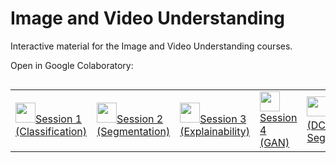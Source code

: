 # Image and Video Understanding
Interactive material for the Image and Video Understanding courses.

Open in Google Colaboratory:

<table class="tfo-notebook-buttons" align="left">
  <td>
    <a target="_blank" href="https://colab.research.google.com/github/mtwenzel/image-video-understanding/blob/master/Session_1_CNN_Classification.ipynb"><img height="32px" src="https://colab.research.google.com/img/colab_favicon.ico" />Session 1 (Classification)</a>
  </td>
  <td>
    <a target="_blank" href="https://colab.research.google.com/github/mtwenzel/image-video-understanding/blob/master/Session_2_Segmentation.ipynb"><img height="32px" src="https://colab.research.google.com/img/colab_favicon.ico" />Session 2 (Segmentation)</a>
  </td>
  <td>
    <a target="_blank" href="https://colab.research.google.com/github/mtwenzel/image-video-understanding/blob/master/Session_3_Explainable_Models.ipynb"><img height="32px" src="https://colab.research.google.com/img/colab_favicon.ico" />Session 3 (Explainability)</a>
  </td>
  <td>
    <a target="_blank" href="https://colab.research.google.com/github/mtwenzel/image-video-understanding/blob/master/Session_4_Generative_Adversarial_Nets.ipynb"><img height="32px" src="https://colab.research.google.com/img/colab_favicon.ico" />Session 4 (GAN)</a>
  </td>
  <td>
    <a target="_blank" href="https://colab.research.google.com/github/mtwenzel/image-video-understanding/blob/master/Session_4_DCGAN_for_Segmentation.ipynb"><img height="32px" src="https://colab.research.google.com/img/colab_favicon.ico" />Session 4 (DCGAN Segmentation)</a>
  </td>
</table>
<br>
<br>
<br>
